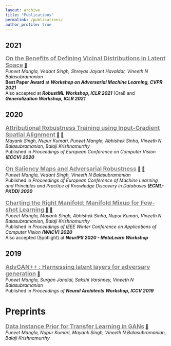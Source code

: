 ```yaml
---
layout: archive
title: "Publications"
permalink: /publications/
author_profile: true
---
```

## 2021
<span style="color:gray"><b><u><font size=4> On the Benefits of Defining Vicinal Distributions in Latent Space</font></u></b></span>  [📄](https://arxiv.org/abs/2003.06566) \
*Puneet Mangla, Vedant Singh, Shreyas Jayant Havaldar, Vineeth N Balasubramanian* \
**Best Paper Award** at ***Workshop on Adversarial Machine Learning, CVPR 2021*** \
Also accepted at ***RobustML Workshop, ICLR 2021*** (Oral) and  ***Generalization Workshop, ICLR 2021*** 
## 2020
<span style="color:gray"><b><u><font size=4> Attributional Robustness Training using Input-Gradient Spatial Alignment</font></u></b></span>  [📄](https://arxiv.org/abs/1911.13073)  [💾](https://github.com/nupurkmr9/Attributional-Robustness) \
*Mayank Singh, Nupur Kumari, Puneet Mangla, Abhishek Sinha, Vineeth N Balasubramanian, Balaji Krishnamurthy* \
Published in *Proceedings of European Conference on Computer Vision **(ECCV) 2020*** \
\
<span style="color:gray"><b><u><font size=4> On Saliency Maps and Adversarial Robustness</font></u></b></span>  [📄](https://arxiv.org/abs/2006.07828) [💾](https://github.com/Puneet2000/SAT_ECML2020) \
*Puneet Mangla, Vedant Singh, Vineeth N Balasubramanian* \
Published in *Proceedings of European Conference of Machine Learning and Principles and Practice of Knowledge Discovery in Databases **(ECML-PKDD) 2020*** \
\
<span style="color:gray"><b><u><font size=4> Charting the Right Manifold: Manifold Mixup for Few-shot Learning</font></u></b></span>  [📄](https://arxiv.org/abs/1907.12087) [💾](https://github.com/nupurkmr9/S2M2_fewshot) \
*Puneet Mangla, Mayank Singh, Abhishek Sinha, Nupur Kumari, Vineeth N Balasubramanian, Balaji Krishnamurthy* \
Published in *Proceedings of IEEE Winter Conference on Applications of Computer Vision **(WACV) 2020*** \
Also accepted (Spotlight) at ***NeurIPS 2020 - MetaLearn Workshop*** 
## 2019
<span style="color:gray"><b><u><font size=4> AdvGAN++ : Harnessing latent layers for adversary generation</font></u></b></span>  [📄](https://arxiv.org/abs/1908.00706) \
*Puneet Mangla, Surgan Jandial, Sakshi Varshney, Vineeth N Balasubramanian* \
Published in *Proceedings of **Neural Architects Workshop, ICCV 2019*** 

# Preprints
<span style="color:gray"><b><u><font size=4> Data Instance Prior for Transfer Learning in GANs</font></u></b></span>  [📄](https://arxiv.org/abs/2012.04256) \
*Puneet Mangla, Nupur Kumari, Mayank Singh, Vineeth N Balasubramanian, Balaji Krishnamurthy*
